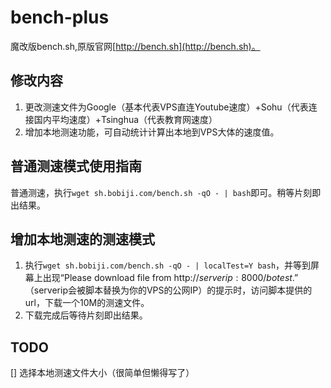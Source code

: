 # bench-plus
魔改版bench.sh,原版官网[http://bench.sh](http://bench.sh)。

## 修改内容
1. 更改测速文件为Google（基本代表VPS直连Youtube速度）+Sohu（代表连接国内平均速度）+Tsinghua（代表教育网速度）
2. 增加本地测速功能，可自动统计计算出本地到VPS大体的速度值。

## 普通测速模式使用指南
普通测速，执行`wget sh.bobiji.com/bench.sh -qO - | bash`即可。稍等片刻即出结果。

## 增加本地测速的测速模式
1. 执行`wget sh.bobiji.com/bench.sh -qO - | localTest=Y bash`，并等到屏幕上出现“Please download file from http://$serverip:8000/botest.”（$serverip会被脚本替换为你的VPS的公网IP）的提示时，访问脚本提供的url，下载一个10M的测速文件。
2. 下载完成后等待片刻即出结果。

## TODO
[] 选择本地测速文件大小（很简单但懒得写了）
